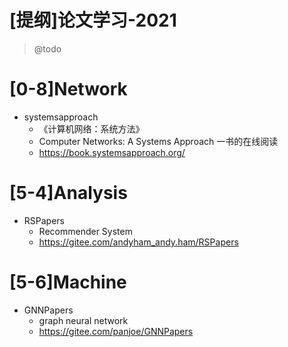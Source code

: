 # [提纲]论文学习-2021

> @todo

# [0-8]Network

- systemsapproach
  - 《计算机网络：系统方法》
  - Computer Networks: A Systems Approach 一书的在线阅读
  - https://book.systemsapproach.org/

# [5-4]Analysis

- RSPapers
  - Recommender System
  - https://gitee.com/andyham_andy.ham/RSPapers

# [5-6]Machine

- GNNPapers
  - graph neural network
  - https://gitee.com/panjoe/GNNPapers
  

